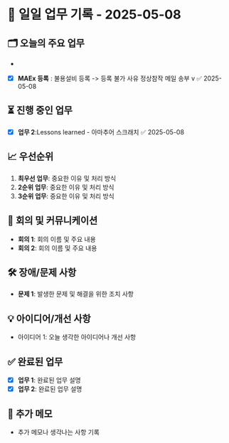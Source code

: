 # 📅 일일 업무 기록 - 2025-05-08

## 🗂 오늘의 주요 업무
- 
- [x] **MAEx 등록** : 불용설비 등록 -> 등록 불가 사유 정상참작 메일 송부 v ✅ 2025-05-08

## ⏳ 진행 중인 업무

- [x] **업무 2**:Lessons learned - 아마추어 스크래치 ✅ 2025-05-08

## 📈 우선순위
1. **최우선 업무**: 중요한 이유 및 처리 방식
2. **2순위 업무**: 중요한 이유 및 처리 방식
3. **3순위 업무**: 중요한 이유 및 처리 방식

## 🔄 회의 및 커뮤니케이션
- **회의 1**: 회의 이름 및 주요 내용
- **회의 2**: 회의 이름 및 주요 내용

## 🛠 장애/문제 사항
- **문제 1**: 발생한 문제 및 해결을 위한 조치 사항

## 💡 아이디어/개선 사항
- 아이디어 1: 오늘 생각한 아이디어나 개선 사항

## ✅ 완료된 업무
- [x] **업무 1**: 완료된 업무 설명
- [x] **업무 2**: 완료된 업무 설명

## 📝 추가 메모
- 추가 메모나 생각나는 사항 기록
